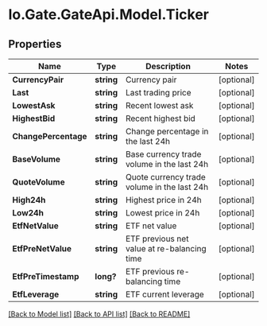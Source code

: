
# Io.Gate.GateApi.Model.Ticker

## Properties

Name | Type | Description | Notes
------------ | ------------- | ------------- | -------------
**CurrencyPair** | **string** | Currency pair | [optional] 
**Last** | **string** | Last trading price | [optional] 
**LowestAsk** | **string** | Recent lowest ask | [optional] 
**HighestBid** | **string** | Recent highest bid | [optional] 
**ChangePercentage** | **string** | Change percentage in the last 24h | [optional] 
**BaseVolume** | **string** | Base currency trade volume in the last 24h | [optional] 
**QuoteVolume** | **string** | Quote currency trade volume in the last 24h | [optional] 
**High24h** | **string** | Highest price in 24h | [optional] 
**Low24h** | **string** | Lowest price in 24h | [optional] 
**EtfNetValue** | **string** | ETF net value | [optional] 
**EtfPreNetValue** | **string** | ETF previous net value at re-balancing time | [optional] 
**EtfPreTimestamp** | **long?** | ETF previous re-balancing time | [optional] 
**EtfLeverage** | **string** | ETF current leverage | [optional] 

[[Back to Model list]](../README.md#documentation-for-models)
[[Back to API list]](../README.md#documentation-for-api-endpoints)
[[Back to README]](../README.md)
